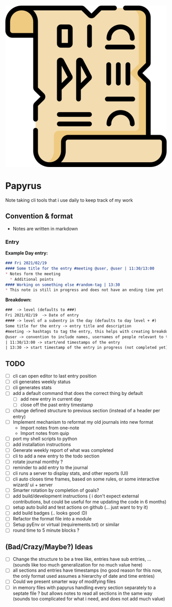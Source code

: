 ![Papyrus](papyrus.png)

# Papyrus

Note taking cli tools that i use daily to keep track of my work

## Convention & format

* Notes are written in markdown

### Entry

**Example Day entry:**

```markdown
### Fri 2021/02/19
#### Some title for the entry #meeting @user, @user | 11:30/13:00
* Notes form the meeting
  * Additional points
#### Working on something else #random-tag | 13:30
* This note is still in progress and does not have an ending time yet
```

**Breakdown:**

```txt
###  -> level (defaults to ###)
Fri 2021/02/19  -> Date of entry
#### -> level of a subentry in the day (defaults to day level + #)
Some title for the entry -> entry title and description
#meeting -> hashtags to tag the entry, this helps with creating breakdowns at the end of the week.
@user -> convention to include names, usernames of people relevant to this entry
| 11:30/13:00 -> start/end timestamps of the entry
| 13:30 -> start timestamp of the entry in progress (not completed yet)
```

## TODO

* [ ] cli can open editor to last entry position
* [ ] cli generates weekly status
* [ ] cli generates stats
* [ ] add a default command that does the correct thing by default
  * [ ] add new entry in current day
  * [ ] close off the past entry timestamp
* [ ] change defined structure to previous section (instead of a header per entry)
* [ ] Implement mechanism to reformat my old journals into new format
  * Import notes from one-note
  * Import notes from quip
* [ ] port my shell scripts to python
* [ ] add installation instructions
* [ ] Generate weekly report of what was completed
* [ ] cli to add a new entry to the todo section
* [ ] rotate journal monthly ?
* [ ] reminder to add entry to the journal 
* [ ] cli runs a server to display stats, and other reports (UI)
* [ ] cli auto closes time frames, based on some rules, or some interactive wizard/ ui + server
* [ ] Smarter rotation by completion of goals? 
* [ ] add build/development instructions ( i don't expect external contributions, but could be useful for me updating the code in 6 months)
* [ ] setup auto build and test actions on github (... just want to try it)
* [ ] add build badges (.. looks good :D)
* [ ] Refactor the format file into a module
* [ ] Setup pyEnv or virtual (requirements.txt) or similar
* [ ] round time to 5 minute blocks ?

## (Bad/Crazy/Maybe?) Ideas

* [ ] Change the structure to be a tree like, entries have sub entries, ...  (sounds like too much generalization for no much value here)
* [ ] all sections and entries have timestamps  (no good reason for this now, the only format used assumes a hierarchy of date and time entries)
* [ ] Could we present smarter way of modifying files
* [ ] in memory files with papyrus handling every section separately to a septate file ? but allows notes to read all sections in the same way (sounds too complicated for what i need, and does not add much value)
